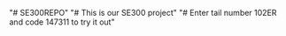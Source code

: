 "# SE300REPO" 
"# This is our SE300 project" 
"# Enter tail number 102ER and code 147311 to try it out" 
